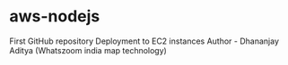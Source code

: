 # aws-nodejs

First GitHub repository Deployment to EC2 instances
Author - Dhananjay Aditya (Whatszoom india map technology)
